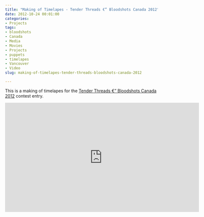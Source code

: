 ```yaml
---
title: "Making of Timelapes - Tender Threads €” Bloodshots Canada 2012"
date: 2012-10-24 00:01:00
categories:
- Projects
tags:
- bloodshots
- Canada
- Media
- Movies
- Projects
- puppets
- timelapes
- Vancouver
- Video
slug: making-of-timelapes-tender-threads-bloodshots-canada-2012

---
```


This is a making of timelapes for the <a href="/tender-threads-bloodshots-canada-2012/">Tender Threads €” Bloodshots Canada 2012</a> contest entry.
<iframe src="http://www.youtube.com/embed/djSJt_Rrx1Y?list=UU50I3ZwlkV08muhc-mK5sJQ&amp;hl=en_US" frameborder="0" width="640" height="360"></iframe>
